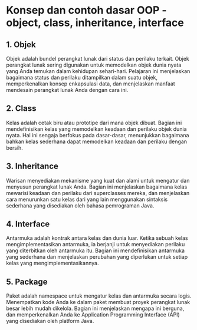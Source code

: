 # Konsep dan contoh dasar OOP - object, class, inheritance, interface

## 1. Objek
Objek adalah bundel perangkat lunak dari status dan perilaku terkait. Objek perangkat lunak sering digunakan untuk memodelkan objek dunia nyata yang Anda temukan dalam kehidupan sehari-hari. Pelajaran ini menjelaskan bagaimana status dan perilaku ditampilkan dalam suatu objek, memperkenalkan konsep enkapsulasi data, dan menjelaskan manfaat mendesain perangkat lunak Anda dengan cara ini.

## 2. Class
Kelas adalah cetak biru atau prototipe dari mana objek dibuat. Bagian ini mendefinisikan kelas yang memodelkan keadaan dan perilaku objek dunia nyata. Hal ini sengaja berfokus pada dasar-dasar, menunjukkan bagaimana bahkan kelas sederhana dapat memodelkan keadaan dan perilaku dengan bersih.

## 3. Inheritance
Warisan menyediakan mekanisme yang kuat dan alami untuk mengatur dan menyusun perangkat lunak Anda. Bagian ini menjelaskan bagaimana kelas mewarisi keadaan dan perilaku dari superclasses mereka, dan menjelaskan cara menurunkan satu kelas dari yang lain menggunakan sintaksis sederhana yang disediakan oleh bahasa pemrograman Java.

## 4. Interface
Antarmuka adalah kontrak antara kelas dan dunia luar. Ketika sebuah kelas mengimplementasikan antarmuka, ia berjanji untuk menyediakan perilaku yang diterbitkan oleh antarmuka itu. Bagian ini mendefinisikan antarmuka yang sederhana dan menjelaskan perubahan yang diperlukan untuk setiap kelas yang mengimplementasikannya.

## 5. Package
Paket adalah namespace untuk mengatur kelas dan antarmuka secara logis. Menempatkan kode Anda ke dalam paket membuat proyek perangkat lunak besar lebih mudah dikelola. Bagian ini menjelaskan mengapa ini berguna, dan memperkenalkan Anda ke Application Programming Interface (API) yang disediakan oleh platform Java.
